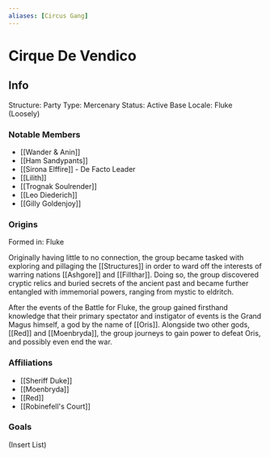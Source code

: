 ```yaml
---
aliases: [Circus Gang]
---
```


# Cirque De Vendico

## Info
Structure: Party
Type: Mercenary
Status: Active
Base Locale: Fluke (Loosely)

### Notable Members
+ [[Wander & Anin]]
+ [[Ham Sandypants]]
+ [[Sirona Elffire]] - De Facto Leader
+ [[Lilith]]
+ [[Trognak Soulrender]]
+ [[Leo Diederich]]
+ [[Gilly Goldenjoy]]

### Origins
Formed in: Fluke

Originally having little to no connection, the group became tasked with exploring and pillaging the [[Structures]] in order to ward off the interests of warring nations [[Ashgore]] and [[Fillthar]]. Doing so, the group discovered cryptic relics and buried secrets of the ancient past and became further entangled with immemorial powers, ranging from mystic to eldritch. 

After the events of the Battle for Fluke, the group gained firsthand knowledge that their primary spectator and instigator of events is the Grand Magus himself, a god by the name of [[Oris]]. 
Alongside two other gods, [[Red]] and [[Moenbryda]], the group journeys to gain power to defeat Oris, and possibly even end the war.

### Affiliations
+ [[Sheriff Duke]]
+ [[Moenbryda]]
+ [[Red]]
+ [[Robinefell's Court]]

### Goals
(Insert List)